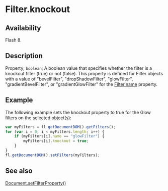 # Filter.knockout

## Availability

Flash 8.

## Description

Property; `boolean`; A boolean value that specifies whether the filter is a knockout filter (true) or not (false). This property is defined for Filter objects with a value of "bevelFilter", "dropShadowFilter", "glowFilter", "gradientBevelFilter", or "gradientGlowFilter" for the [Filter.name](../Filter_object/Filter13.md) property.

## Example

The following example sets the knockout property to true for the Glow filters on the selected object(s):

```javascript
var myFilters = fl.getDocumentDOM().getFilters();
for (var i = 0; i < myFilters.length; i++) {
    if (myFilters[i].name == "glowFilter") {
        myFilters[i].knockout = true;
    }
}
fl.getDocumentDOM().setFilters(myFilters);
```

## See also

[Document.setFilterProperty()](../Document_object/Document520.md)
